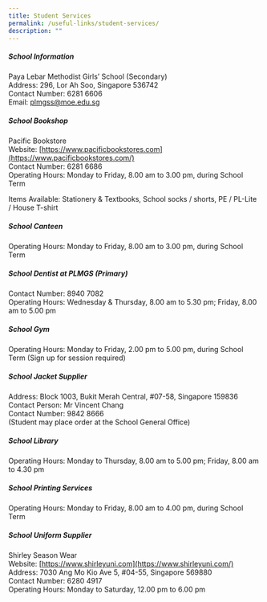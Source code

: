 ```yaml
---
title: Student Services
permalink: /useful-links/student-services/
description: ""
---
```

##### School Information

Paya Lebar Methodist Girls’ School (Secondary)  <br>
Address: 296, Lor Ah Soo, Singapore 536742  <br>
Contact Number: 6281 6606  <br>
Email: [plmgss@moe.edu.sg](mailto:plmgss@moe.edu.sg)  
  
##### School Bookshop

Pacific Bookstore  <br>
Website: [https://www.pacificbookstores.com](https://www.pacificbookstores.com/)  <br>
Contact Number: 6281 6686  <br>
Operating Hours: Monday to Friday, 8.00 am to 3.00 pm, during School Term 

Items Available: Stationery & Textbooks, School socks / shorts, PE / PL-Lite / House T-shirt  
  
##### School Canteen

Operating Hours: Monday to Friday, 8.00 am to 3.00 pm, during School Term  
  
##### School Dentist at PLMGS (Primary)

Contact Number: 8940 7082  <br>
Operating Hours: Wednesday & Thursday, 8.00 am to 5.30 pm; Friday, 8.00 am to 5.00 pm  
  
##### School Gym

Operating Hours: Monday to Friday, 2.00 pm to 5.00 pm, during School Term (Sign up for session required)  
  
##### School Jacket Supplier

Address: Block 1003, Bukit Merah Central, #07-58, Singapore 159836  <br>
Contact Person: Mr Vincent Chang  <br>
Contact Number: 9842 8666  <br>
(Student may place order at the School General Office)  
  
##### School Library

Operating Hours: Monday to Thursday, 8.00 am to 5.00 pm; Friday, 8.00 am to 4.30 pm              
  
##### School Printing Services

Operating Hours: Monday to Friday, 8.00 am to 4.00 pm, during School Term  
  
##### School Uniform Supplier

Shirley Season Wear  <br>
Website: [https://www.shirleyuni.com](https://www.shirleyuni.com/)  <br>
Address: 7030 Ang Mo Kio Ave 5, #04-55, Singapore 569880  <br>
Contact Number: 6280 4917  <br>
Operating Hours: Monday to Saturday, 12.00 pm to 6.00 pm